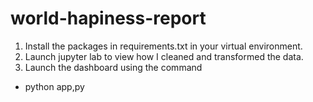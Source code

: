 # world-hapiness-report
1. Install the packages in requirements.txt in your virtual environment.
2. Launch jupyter lab to view how I cleaned and transformed the data.
3. Launch the dashboard using the command
- python app,py
